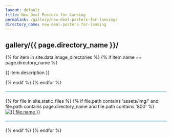 ```yaml
---
layout: default
title: New Deal Posters for Lansing
permalink: /gallery/new-deal-posters-for-lansing/
directory_name: new-deal-posters-for-lansing
---
```


<!-- Had to be here to work on github pages -->
<style>

.images hr {
  margin: 20px 0;
  height: 1px;
  background-color: #2591B3;
}

</style>

<div class="images">
<h2>gallery/{{ page.directory_name }}/</h2>
{% for item in site.data.image_directories %}
  {% if item.name == page.directory_name %}
    <p>{{ item.description }}</p>
  {% endif %}
{% endfor %}
<hr>

<div class="image-grid">
  {% for file in site.static_files %}
    {% if file.path contains 'assets/img/' and file.path contains page.directory_name and file.path contains '800' %}
      <a href="{{ file.path | replace: '800', '1400' }}">
        <img src="{{ file.path }}" alt="{{ file.name }}" />
      </a>
      <hr>
    {% endif %}
  {% endfor %}
</div>
</div>
